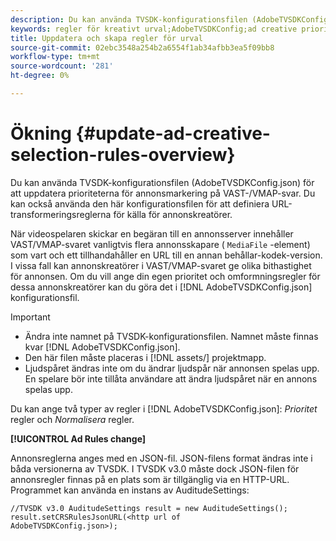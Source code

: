 ```yaml
---
description: Du kan använda TVSDK-konfigurationsfilen (AdobeTVSDKConfig.json) för att uppdatera prioriteterna för annonsmarkering på VAST-/VMAP-svar. Du kan också använda den här konfigurationsfilen för att definiera URL-transformeringsreglerna för källa för annonskreatörer.
keywords: regler för kreativt urval;AdobeTVSDKConfig;ad creative priority;transformeringsregler
title: Uppdatera och skapa regler för urval
source-git-commit: 02ebc3548a254b2a6554f1ab34afbb3ea5f09bb8
workflow-type: tm+mt
source-wordcount: '281'
ht-degree: 0%

---
```


# Ökning {#update-ad-creative-selection-rules-overview}

Du kan använda TVSDK-konfigurationsfilen (AdobeTVSDKConfig.json) för att uppdatera prioriteterna för annonsmarkering på VAST-/VMAP-svar. Du kan också använda den här konfigurationsfilen för att definiera URL-transformeringsreglerna för källa för annonskreatörer.

När videospelaren skickar en begäran till en annonsserver innehåller VAST/VMAP-svaret vanligtvis flera annonsskapare ( `MediaFile` -element) som vart och ett tillhandahåller en URL till en annan behållar-kodek-version. I vissa fall kan annonskreatörer i VAST/VMAP-svaret ge olika bithastighet för annonsen. Om du vill ange din egen prioritet och omformningsregler för dessa annonskreatörer kan du göra det i [!DNL AdobeTVSDKConfig.json] konfigurationsfil.

>[!IMPORTANT]
>
>* Ändra inte namnet på TVSDK-konfigurationsfilen. Namnet måste finnas kvar [!DNL AdobeTVSDKConfig.json].
>* Den här filen måste placeras i [!DNL assets/] projektmapp.
>* Ljudspåret ändras inte om du ändrar ljudspår när annonsen spelas upp. En spelare bör inte tillåta användare att ändra ljudspåret när en annons spelas upp.
>

Du kan ange två typer av regler i [!DNL AdobeTVSDKConfig.json]: *Prioritet* regler och *Normalisera* regler.

**[!UICONTROL Ad Rules change]**

<!--<a id="section_EDCE7C94156D4A47AA2FBAE9BE0390CE"></a>-->

Annonsreglerna anges med en JSON-fil. JSON-filens format ändras inte i båda versionerna av TVSDK. I TVSDK v3.0 måste dock JSON-filen för annonsregler finnas på en plats som är tillgänglig via en HTTP-URL. Programmet kan använda en instans av AuditudeSettings:

```
//TVSDK v3.0 AuditudeSettings result = new AuditudeSettings(); 
result.setCRSRulesJsonURL(<http url of 
AdobeTVSDKConfig.json>);  
```
